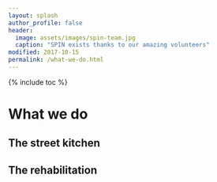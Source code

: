 ```yaml
---
layout: splash
author_profile: false
header:
  image: assets/images/spin-team.jpg
  caption: "SPIN exists thanks to our amazing volunteers"
modified: 2017-10-15
permalink: /what-we-do.html
---
```


{% include toc %}

# What we do

## The street kitchen

## The rehabilitation